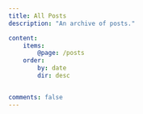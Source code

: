 ```yaml
---
title: All Posts
description: "An archive of posts."

content:
    items:
        @page: /posts
    order:
        by: date
        dir: desc


comments: false
---
```

